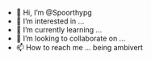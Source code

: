 - 👋 Hi, I’m @Spoorthypg
- 👀 I’m interested in ...
- 🌱 I’m currently learning ...
- 💞️ I’m looking to collaborate on ...
- 📫 How to reach me ...
being ambivert
<!---
Spoorthypg/Spoorthypg is a ✨ special ✨ repository because its `README.md` (this file) appears on your GitHub profile.
You can click the Preview link to take a look at your changes.
--->
